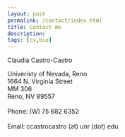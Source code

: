 ```yaml
---
layout: post
permalink: /contact/index.html
title: Contact me
description: 
tags: [cv,bio]
---
```


Claudia Castro-Castro

Univeristy of Nevada, Reno <br />
1664 N. Virginia Street <br />
MM 306 <br />
Reno, NV 89557 <br />
<br />
Phone: (W) 75 682 6352 <br />
<br />
Email: ccastrocastro (at) unr (dot) edu







